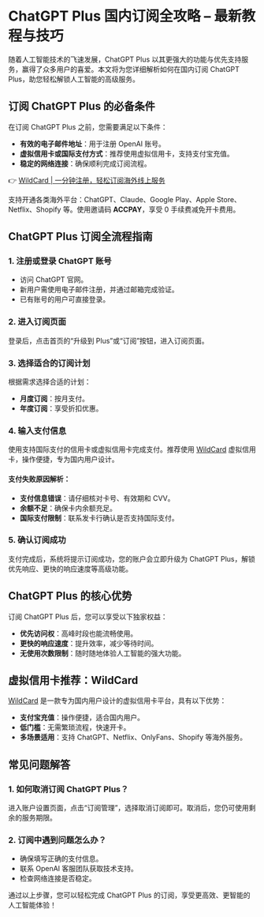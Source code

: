 # ChatGPT Plus 国内订阅全攻略 – 最新教程与技巧

随着人工智能技术的飞速发展，ChatGPT Plus 以其更强大的功能与优先支持服务，赢得了众多用户的喜爱。本文将为您详细解析如何在国内订阅 ChatGPT Plus，助您轻松解锁人工智能的高级服务。

## 订阅 ChatGPT Plus 的必备条件

在订阅 ChatGPT Plus 之前，您需要满足以下条件：

- **有效的电子邮件地址**：用于注册 OpenAI 账号。
- **虚拟信用卡或国际支付方式**：推荐使用虚拟信用卡，支持支付宝充值。
- **稳定的网络连接**：确保顺利完成订阅流程。

👉 [WildCard | 一分钟注册，轻松订阅海外线上服务](https://bbtdd.com/WildCard)

支持开通各类海外平台：ChatGPT、Claude、Google Play、Apple Store、Netflix、Shopify 等。使用邀请码 **ACCPAY**，享受 0 手续费减免开卡费用。

## ChatGPT Plus 订阅全流程指南

### 1. 注册或登录 ChatGPT 账号

- 访问 ChatGPT 官网。
- 新用户需使用电子邮件注册，并通过邮箱完成验证。
- 已有账号的用户可直接登录。

### 2. 进入订阅页面

登录后，点击首页的“升级到 Plus”或“订阅”按钮，进入订阅页面。

### 3. 选择适合的订阅计划

根据需求选择合适的计划：

- **月度订阅**：按月支付。
- **年度订阅**：享受折扣优惠。

### 4. 输入支付信息

使用支持国际支付的信用卡或虚拟信用卡完成支付。推荐使用 [WildCard](https://bbtdd.com/WildCard) 虚拟信用卡，操作便捷，专为国内用户设计。

#### 支付失败原因解析：

- **支付信息错误**：请仔细核对卡号、有效期和 CVV。
- **余额不足**：确保卡内余额充足。
- **国际支付限制**：联系发卡行确认是否支持国际支付。

### 5. 确认订阅成功

支付完成后，系统将提示订阅成功，您的账户会立即升级为 ChatGPT Plus，解锁优先响应、更快的响应速度等高级功能。

## ChatGPT Plus 的核心优势

订阅 ChatGPT Plus 后，您可以享受以下独家权益：

- **优先访问权**：高峰时段也能流畅使用。
- **更快的响应速度**：提升效率，减少等待时间。
- **无使用次数限制**：随时随地体验人工智能的强大功能。

## 虚拟信用卡推荐：WildCard

[WildCard](https://bbtdd.com/WildCard) 是一款专为国内用户设计的虚拟信用卡平台，具有以下优势：

- **支付宝充值**：操作便捷，适合国内用户。
- **低门槛**：无需繁琐流程，快速开卡。
- **多场景适用**：支持 ChatGPT、Netflix、OnlyFans、Shopify 等海外服务。

## 常见问题解答

### 1. 如何取消订阅 ChatGPT Plus？

进入账户设置页面，点击“订阅管理”，选择取消订阅即可。取消后，您仍可使用剩余的服务期限。

### 2. 订阅中遇到问题怎么办？

- 确保填写正确的支付信息。
- 联系 OpenAI 客服团队获取技术支持。
- 检查网络连接是否稳定。

通过以上步骤，您可以轻松完成 ChatGPT Plus 的订阅，享受更高效、更智能的人工智能体验！
